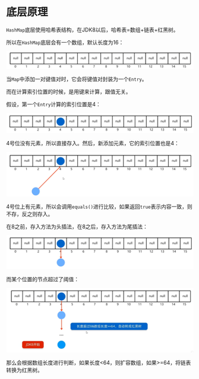 # 底层原理

`HashMap`底层使用哈希表结构，在JDK8以后，哈希表=数组+链表+红黑树。

所以在`HashMap`底层会有一个数组，默认长度为16：

![image-20240825183730623](assets/image-20240825183730623.png)

当`Map`中添加一对键值对时，它会将键值对封装为一个`Entry`。

而在计算索引位置的时候，是用键来计算，跟值无关。

假设，第一个`Entry`计算的索引位置是4：

![image-20240825184141062](assets/image-20240825184141062.png)

4号位没有元素，所以直接存入。然后，新添加元素，它的索引位置也是4：

![image-20240825184239675](assets/image-20240825184239675.png)

4号位上有元素，所以会调用`equals()`进行比较，如果返回`true`表示内容一致，则不存，反之则存入。

在8之前，存入方法为头插法，在8之后，存入方法为尾插法：

![image-20240825184448214](assets/image-20240825184448214.png)

而某个位置的节点超过了阈值：

![image-20240825184542504](assets/image-20240825184542504.png)

那么会根据数组长度进行判断，如果长度<64，则扩容数组，如果>=64，将链表转换为红黑树。
